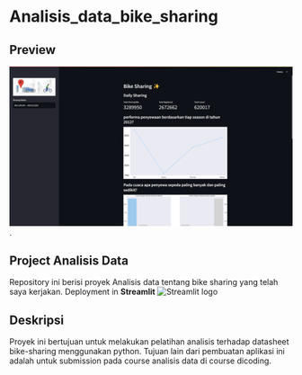 # Analisis_data_bike_sharing


## Preview
![Bike Sharing Dashboard Streamlit Preview](https://github.com/irwan-Wan/Analisis_data_bike_sharing/blob/8df9f759f42dacdb75cf7d6c6c5d435fb0d7efe5/preview.png).

## Project Analisis Data

Repository ini berisi proyek Analisis data tentang bike sharing yang telah saya kerjakan. Deployment in **Streamlit** <img src="user-images.githubusercontent.com/7164864/217935870-c0bc60a3-6fc0-4047-b011-7b4c59488c91.png" alt="Streamlit logo"></img>

## Deskripsi

Proyek ini bertujuan untuk melakukan pelatihan analisis terhadap datasheet bike-sharing menggunakan python. Tujuan lain dari pembuatan aplikasi ini adalah untuk submission pada course analisis data di course dicoding.

